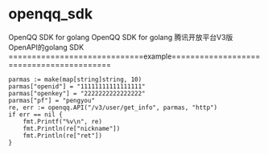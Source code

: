 openqq_sdk
==========

OpenQQ SDK for golang
OpenQQ SDK for golang
腾讯开放平台V3版OpenAPI的golang SDK
=============================example=========================================

	parmas := make(map[string]string, 10)
	parmas["openid"] = "11111111111111111"
	parmas["openkey"] = "2222222222222222"
	parmas["pf"] = "pengyou"
	re, err := openqq.API("/v3/user/get_info", parmas, "http")
	if err == nil {
		fmt.Printf("%v\n", re)
		fmt.Println(re["nickname"])
		fmt.Println(re["ret"])
	}
